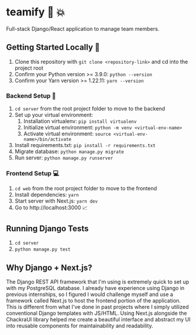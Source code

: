 # teamify :rocket: :collision:

Full-stack Django/React application to manage team members.

## Getting Started Locally :ship:

1. Clone this repository with `git clone <repository-link>` and cd into the project root
2. Confirm your Python version >= 3.9.0: `python --version`
3. Confirm your Yarn version >= 1.22.11: `yarn --version`

### Backend Setup :floppy_disk:

1. `cd server` from the root project folder to move to the backend
2. Set up your virtual environment:
   1. Installation virtualenv: `pip install virtualenv`
   2. Initialize virtual environment: `python -m venv <virtual-env-name>`
   3. Activate virtual environment: `source <virtual-env-name>/bin/activate`
3. Install requirements.txt: `pip install -r requirements.txt`
4. Migrate database: `python manage.py migrate`
5. Run server: `python manage.py runserver`

### Frontend Setup :computer:

1. `cd web` from the root project folder to move to the frontend
2. Install dependencies: `yarn`
3. Start server with Next.js: `yarn dev`
4. Go to http://localhost:3000 :chart_with_upwards_trend:

## Running Django Tests

1. `cd server`
2. `python manage.py test`

## Why Django + Next.js?

The Django REST API framework that I'm using is extremely quick to set up with my PostgreSQL database. I already have experience using Django in previous internships, so I figured I would challenge myself and use a framework called Next.js to host the frontend portion of the application. This is different from what I've done in past projects where I simply utilized conventional Django templates with JS/HTML. Using Next.js alongside the ChackraUI library helped me create a beautiful interface and abstract my UI into reusable components for maintainability and readability.
